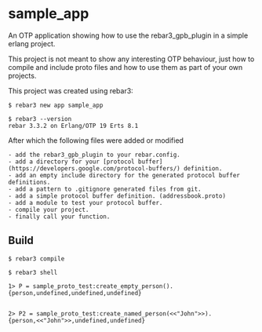 sample_app
=====

An OTP application showing how to use the rebar3_gpb_plugin in a simple erlang project.

This project is not meant to show any interesting OTP behaviour, just how to compile and include proto files and how to use them as part of your own projects.

This project was created using rebar3:

	$ rebar3 new app sample_app
	
	$ rebar3 --version
	rebar 3.3.2 on Erlang/OTP 19 Erts 8.1
	
After which the following files were added or modified

	- add the rebar3_gpb_plugin to your rebar.config.
	- add a directory for your [protocol buffer](https://developers.google.com/protocol-buffers/) definition.
	- add an empty include directory for the generated protocol buffer definitions.
	- add a pattern to .gitignore generated files from git.
	- add a simple protocol buffer definition. (addressbook.proto)
	- add a module to test your protocol buffer.
	- compile your project.
	- finally call your function.

Build
-----

    $ rebar3 compile

	$ rebar3 shell
	
	1> P = sample_proto_test:create_empty_person().
	{person,undefined,undefined,undefined}
	
	
	2> P2 = sample_proto_test:create_named_person(<<"John">>).
	{person,<<"John">>,undefined,undefined}
	
	

